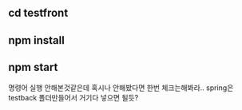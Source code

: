 ## cd testfront

## npm install

## npm start


명령어 실행 안해본것같은데 혹시나 안해봤다면 한번 체크는해봐라..
spring은 testback 폴더만들어서 거기다 넣으면 될듯?
